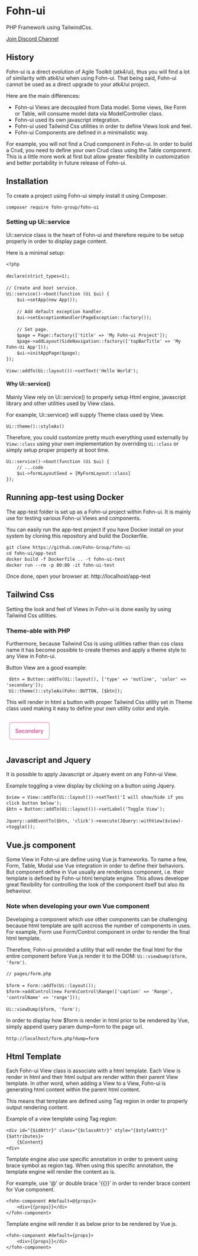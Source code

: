 # Fohn-ui
 PHP Framework using TailwindCss.

[Join Discord Channel](https://discord.gg/VwrPA8Nb3t)

## History

Fohn-ui is a direct evolution of Agile Toolkit (atk4/ui), thus you will find a lot 
of similarity with atk4/ui when using Fohn-ui. That being said, Fohn-ui cannot be used
as a direct upgrade to your atk4/ui project.

Here are the main differences:

- Fohn-ui Views are decoupled from Data model. Some views, like Form or Table, will consume model data via ModelController class.
- Fohn-ui used its own javascript integration.
- Fohn-ui used Tailwind Css utilities in order to define Views look and feel.
- Fohn-ui Components are defined in a minimalistic way.

For example, you will not find a Crud component in Fohn-ui.
In order to build a Crud, you need to define your own Crud class using the Table component. This is a little
more work at first but allow greater flexibility in customization and better portability in future release of Fohn-ui.

## Installation

To create a project using Fohn-ui simply install it using Composer.

```
composer require fohn-group/fohn-ui
```

### Setting up Ui::service

Ui::service class is the heart of Fohn-ui and therefore require to be setup properly in order to display page content.

Here is a minimal setup:

```
<?php

declare(strict_types=1);

// Create and boot service.
Ui::service()->boot(function (Ui $ui) {
    $ui->setApp(new App());
    
    // Add default exception handler.
    $ui->setExceptionHandler(PageException::factory());
    
    // Set page.
    $page = Page::factory(['title' => 'My Fohn-ui Project']);
    $page->addLayout(SideNavigation::factory(['topBarTitle' => 'My Fohn-Ui App']));
    $ui->initAppPage($page);
});

View::addTo(Ui::layout())->setText('Hello World');
```

#### Why Ui::service()

Mainly View rely on Ui::service() to properly setup Html engine, javascript library and other utilities used
by View class. 

For example, Ui::service() will supply Theme class used by View. 
```
Ui::theme()::styleAs()
```

Therefore, you could customize pretty much everything used externally by `View::class` using your own implementation
by overriding `Ui::class` or simply setup proper property at boot time.

```
Ui::service()->boot(function (Ui $ui) {
    // ...code
    $ui->formLayoutSeed = [MyFormLayout::class]
});
```


## Running app-test using Docker

The app-test folder is set up as a Fohn-ui project within Fohn-ui. 
It is mainly use for testing various Fohn-ui Views and components.

You can easily run the app-test project if you have Docker install on your system by cloning 
this repository and build the Dockerfile.

```
git clone https://github.com/Fohn-Group/fohn-ui
cd fohn-ui/app-test
docker build -f Dockerfile .. -t fohn-ui-test
docker run --rm -p 80:80 -it fohn-ui-test
```
Once done, open your browser at: http://localhost/app-test

## Tailwind Css

Setting the look and feel of Views in Fohn-ui is done easily by using Tailwind Css utilities.

### Theme-able with PHP
Furthermore, because Tailwind Css is using utilities rather than css class name it has become possible
to create themes and apply a theme style to any View in Fohn-ui.

Button View are a good example:

```
 $btn = Button::addTo(Ui::layout(), ['type' => 'outline', 'color' => 'secondary']);
 Ui::theme()::styleAs(Fohn::BUTTON, [$btn]);
```

This will render in html a button with proper Tailwind Css utility set in Theme class used making it easy
to define your own utility color and style.

<img src="https://github.com/Fohn-Group/fohn-ui/blob/dev-develop/public/images/secondary-btn.png?raw=true" width="128">

## Javascript and Jquery

It is possible to apply Javascript or Jquery event on any Fohn-ui View. 

Example toggling a view display by clicking on a button using Jquery.

```
$view = View::addTo(Ui::layout())->setText('I will show/hide if you click button below');
$btn = Button::addTo(Ui::layout())->setLabel('Toggle View');

Jquery::addEventTo($btn, 'click')->execute(JQuery::withView($view)->toggle());
```

## Vue.js component

Some View in Fohn-ui are define using Vue js frameworks. To name a few, Form, Table, Modal use Vue integration in 
order to define their behaviors. But component define in Vue usually are renderless component, i.e. their template 
is defined by Fohn-ui html template engine. This allows developer great flexibility for controlling the look 
of the component itself but also its behaviour.

### Note when developing your own Vue component

Developing a component which use other components can be challenging because html template are split accross 
the number of components in uses. For example, Form use Form/Control component in order to render the final
html template.

Therefore, Fohn-ui provided a utility that will render the final html for the entire component before Vue.js 
render it to the DOM: `Ui::viewDump($form, 'form')`.

```
// pages/form.php

$form = Form::addTo(Ui::layout());
$form->addControl(new Form\Control\Range(['caption' => 'Range', 'controlName' => 'range']));

Ui::viewDump($form, 'form');
```

In order to display how $form is render in html prior to be rendered by Vue, simply append query param dump=form to the page url.

`http://localhost/form.php?dump=form`

## Html Template

Each Fohn-ui View class is associate with a html template. Each View is render in html and their html output are render
within their parent View template. In other word, when adding a View to a View, Fohn-ui is generating html content within
the parent html content.

This means that template are defined using Tag region in order to properly output rendering content.

Example of a view template using Tag region:
```
<div id="{$idAttr}" class="{$classAttr}" style="{$styleAttr}" {$attributes}>
    {$Content}
<div>
```

Template engine also use specific annotation in order to prevent using brace symbol as region tag.
When using this specific annotation, the template engine will render the content as is.

For example, use '@' or double brace '{{}}' in order to render brace content for Vue component.
```
<fohn-component #default=@{props}>
    <div>{{props}}</di>
</fohn-component>
```
Template engine will render it as below prior to be rendered by Vue js.
```
<fohn-component #default={props}>
    <div>{{props}}</di>
</fohn-component>
```

